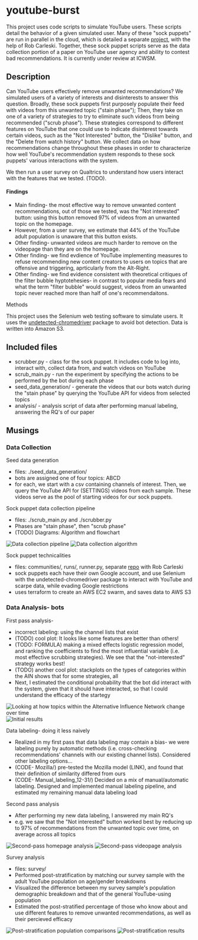 # youtube-burst


This project uses code scripts to simulate YouTube users. These scripts detail the behavior of a given simulated user. Many of these "sock puppets" are run in parallel in the cloud, which is detailed a separate [project](https://github.com/carleski/ytburst-terraform), with the help of Rob Carleski. Together, these sock puppet scripts serve as the data collection portion of a paper on YouTube user agency and ability to contest bad recommendations. It is currently under review at ICWSM. 

## Description

Can YouTube users effectively remove unwanted recommendations? We simulated users of a variety of interests and disinterests to answer this question. Broadly, these sock puppets first purposely populate their feed with videos from this unwanted topic ("stain phase"); Then, they take on one of a variety of strategies to try to eliminate such videos from being recommended ("scrub phase"). These strategies correspond to different features on YouTube that one could use to indicate disinterest towards certain videos, such as the "Not Interested" button, the "Dislike" button, and the "Delete from watch history" button. We collect data on how recommendations change throughout these phases in order to characterize how well YouTube's recommendation system responds to these sock puppets' various interactions with the system.

We then run a user survey on Qualtrics to understand how users interact with the features that we tested. (TODO). 

#### Findings
* Main finding- the most effective way to remove unwanted content recommendations, out of those we tested, was the "Not interested" button: using this button removed 97% of videos from an unwanted topic on the homepage. 
* However, from a user survey, we estimate that 44% of the YouTube adult population is unaware that this button exists.
* Other finding- unwanted videos are much harder to remove on the videopage than they are on the homepage.
* Other finding- we find evdience of YouTube implementing measures to refuse recommending new content creators to users on topics that are offensive and triggering, aprticularly from the Alt-Right. 
* Other finding- we find evidence consistent with theoretical critiques of the filter bubble hyptotehesies- in contrast to popular media fears and what the term "filter bubble" would suggest, videos from an unwanted topic never reached more than half of one's recommendaitons.

Methods

This project uses the Selenium web testing software to simulate users. It uses the [undetected-chromedriver](https://github.com/ultrafunkamsterdam/undetected-chromedriver) package to avoid bot detection. Data is written into Amazon S3.

## Included files

* scrubber.py - class for the sock puppet. It includes code to log into, interact with, collect data from, and watch videos on YouTube
* scrub_main.py - run the experiment by specifying the actions to be performed by the bot during each phase
* seed_data_generation/ - generate the videos that our bots watch during the "stain phase" by querying the YouTube API for videos from selected topics
* analysis/ - analysis script of data after performing manual labeling, answering the RQ's of our paper



## Musings

### Data Collection

Seed data generation
- files: ./seed_data_generation/
- bots are assigned one of four topics: ABCD
- for each, we start with a csv containing channels of interest. Then, we query the YouTube API for (SETTINGS) videos from each sample. These videos serve as the pool of starting videos for our sock puppets.

Sock puppet data collection pipeline
- files: ./scrub_main.py and ./scrubber.py
- Phases are "stain phase", then "scrub phase"
- (TODO) Diagrams: Algorithm and flowchart

![Data collection pipeline](./figures/data_collection_pipeline.png)
![Data collection algorithm](./figures/data_collection_algorithm.png)

Sock puppet technicalities
- files: communities/, runs/, runner.py, separate [repo](https://github.com/carleski/ytburst-terraform) with Rob Carleski
- sock puppets each have their own Google account, and use Selenium with the undetected-chromedriver package to interact with YouTube and scarpe data, while evading Google restrictions
- uses terraform to create an AWS EC2 swarm, and saves data to AWS S3

### Data Analysis- bots

First pass analysis- 
- incorrect labeling: using the channel lists that exist
- (TODO) cool plot: It looks like some features are better than others!
- (TODO: FORMULA) making a mixed effects logistic regression model, and ranking the coefficients to find the most influential variable (i.e. most effective scrubbing strategies). We see that the "not-interested" strategy works best!
- (TODO) another cool plot: stackplots on the types of categories within the AIN shows that for some strategies, all 
- Next, I estimated the conditional probability that the bot did interact with the system, given that it should have interacted, so that I could understand the efficacy of the startegy

![Looking at how topics within the Alternative Influence Network change over time](./figures/AIN_analysis.png)
![Initial results](./figures/first_labeling_initial_results.png)

Data labeling- doing it less naively
- Realized in my first pass that data labeling may contain a bias- we were labeling purely by automatic methods (i.e. cross-checking recommendations' channels with our existing channel lists). Considered other labeling options...
- (CODE- Mozilla/) pre-tested the Mozilla model (LINK), and found that their definition of similarity differed from ours
- (CODE- Manual_labeling_12-31/) Decided on a mix of  manual/automatic labeling. Designed and implemented manual labeling pipeline, and estimated my remaining manual data labeling load

Second pass analysis
- After performing my new data labeling, I answered my main RQ's
- e.g. we saw that the "Not interested" button worked best by reducing up to 97% of recommendations from the unwanted topic over time, on average across all topics

![Second-pass homepage analysis](./figures/mwu_homepage.png)
![Second-pass videopage analysis](./figures/mwu_videopage.png)

Survey analysis
- files: survey/
- Performed post-stratification by matching our survey sample with the adult YouTube population on age/gender breakdowns
- Visualized the difference between my survey sample's population demographic breakdown and that of the general YouTube-using population
- Estimated the post-stratified percentage of those who know about and use different features to remove unwanted recommendations, as well as their percieved efficacy

![Post-stratification population comparisons](./figures/post_stratification_populations.png)
![Post-stratification results](./figures/post_stratification_results.png)
